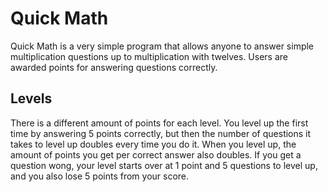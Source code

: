 # Quick Math
Quick Math is a very simple program that allows anyone to answer simple multiplication questions up to multiplication with twelves.  Users are awarded points for answering questions correctly.
## Levels
There is a different amount of points for each level.  You level up the first time by answering 5 points correctly, but then the number of questions it takes to level up doubles every time you do it.  When you level up, the amount of points you get per correct answer also doubles.  If you get a question wong, your level starts over at 1 point and 5 questions to level up, and you also lose 5 points from your score.
